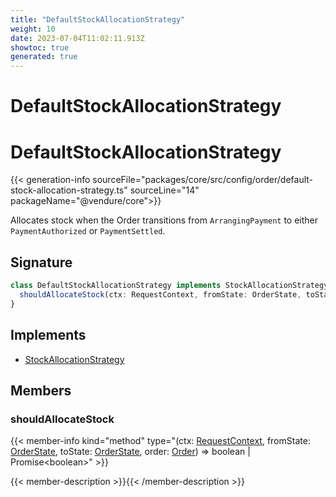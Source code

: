 ```yaml
---
title: "DefaultStockAllocationStrategy"
weight: 10
date: 2023-07-04T11:02:11.913Z
showtoc: true
generated: true
---
```

<!-- This file was generated from the Vendure source. Do not modify. Instead, re-run the "docs:build" script -->

# DefaultStockAllocationStrategy
<div class="symbol">


# DefaultStockAllocationStrategy

{{< generation-info sourceFile="packages/core/src/config/order/default-stock-allocation-strategy.ts" sourceLine="14" packageName="@vendure/core">}}

Allocates stock when the Order transitions from `ArrangingPayment` to either
`PaymentAuthorized` or `PaymentSettled`.

## Signature

```TypeScript
class DefaultStockAllocationStrategy implements StockAllocationStrategy {
  shouldAllocateStock(ctx: RequestContext, fromState: OrderState, toState: OrderState, order: Order) => boolean | Promise<boolean>;
}
```
## Implements

 * <a href='/typescript-api/orders/stock-allocation-strategy#stockallocationstrategy'>StockAllocationStrategy</a>


## Members

### shouldAllocateStock

{{< member-info kind="method" type="(ctx: <a href='/typescript-api/request/request-context#requestcontext'>RequestContext</a>, fromState: <a href='/typescript-api/orders/order-process#orderstate'>OrderState</a>, toState: <a href='/typescript-api/orders/order-process#orderstate'>OrderState</a>, order: <a href='/typescript-api/entities/order#order'>Order</a>) => boolean | Promise&#60;boolean&#62;"  >}}

{{< member-description >}}{{< /member-description >}}


</div>
